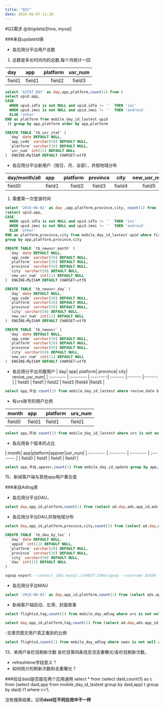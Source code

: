 ```yaml
---
title: "Q2t"
date: 2016-06-07 11:18
---
```


#Q2需求
@(bigdata)[hive, mysql]



###来自updateId表
- 各应用分平台用户总数
1. 总数是多长时间内的总数,每个月统计一回

|day| app|     platform|   usr_num|
| :--------| :-------- | --------:| :------: |
| field1 | field1    |   field2 |  field3  |

```sql
select '$STAT_DAY' as day,app,platform,count(1) from (
select upid.app,
CASE
  WHEN upid.idfa is not NULL and upid.idfa != ''  THEN 'ios'
  WHEN upid.imei is not NULL and upid.imei != ''  THEN 'android'
  ELSE 'other'
END as platform from mobile_day_id_lastest upid
 )t group by app,platform order by app,platform
```
```sql
CREATE TABLE `tb_usr_stat` (
  `day` date DEFAULT NULL,
  `app_code` varchar(50) DEFAULT NULL,
  `platform` varchar(20) DEFAULT NULL,
  `usr_num` int(11) DEFAULT NULL
)  ENGINE=MyISAM DEFAULT CHARSET=utf8
```



- 各应用分平台新用户（按日、月、全部），并按地域分布

| day/month/all| app|     platform|   province|   city|   new_usr_num|
| :-------- | :-------- | --------:| :------: |:------: |:------: |
| field0   | field1    |   field2 |  field3  |field4  |field5  |



1. 需要第一次登录时间

```sql
select '2016-06-01' as day ,app,platform,province,city, count(1) from
(select upid.app,
CASE
  WHEN upid.idfa is not NULL and upid.idfa != ''  THEN 'ios'
  WHEN upid.imei is not NULL and upid.imei != ''  THEN 'android'
  ELSE 'other'
END as platform,province,city from mobile_day_id_lastest upid where first_uptime>= 1467334800 and first_uptime < 1464710400 ) t
group by app,platform,province,city
```
```sql
CREATE TABLE `tb_newusr_month` (
  `day` date DEFAULT NULL,
  `app_code` varchar(50) DEFAULT NULL,
  `platform` varchar(20) DEFAULT NULL,
  `province` varchar(50) DEFAULT NULL,
  `city` varchar(50) DEFAULT NULL,
  `new_usr_num` int(11) DEFAULT NULL
)  ENGINE=MyISAM DEFAULT CHARSET=utf8
```
```sql
CREATE TABLE `tb_newusr_day` (
  `day` date DEFAULT NULL,
  `app_code` varchar(50) DEFAULT NULL,
  `platform` varchar(20) DEFAULT NULL,
  `province` varchar(50) DEFAULT NULL,
  `city` varchar(50) DEFAULT NULL,
  `new_usr_num` int(11) DEFAULT NULL
)  ENGINE=MyISAM DEFAULT CHARSET=utf8
```
```sql
CREATE TABLE `tb_newusr` (
  `day` date DEFAULT NULL,
  `app_code` varchar(50) DEFAULT NULL,
  `platform` varchar(20) DEFAULT NULL,
  `province` varchar(50) DEFAULT NULL,
  `city` varchar(50) DEFAULT NULL,
  `new_usr_num` int(11) DEFAULT NULL
)  ENGINE=MyISAM DEFAULT CHARSET=utf8
```



- 各应用分平台苏醒用户
| day| app|     platform|   province|   city|   revive_usr_num|
| :-------- | :-------- | --------:| :------: |:------: |:------: |
| field0   | field1    |   field2 |  field3  |field4  |field5  |
```sql
select app,平台 count(1) from mobile_day_id_lastest where revive_date betweeen(day1,day2) group by app,平台
```

- 有urs账号的用户比例

| month| app|platform|urs_num|
| :-------- | :-------- | :-------- | :-------- | 
| field0   | field1    | field1    | field1    | 


```sql
select app,平台 count(1) from mobile_day_id_lastest where urs is not null group by app,平台
```

- 各应用各个版本的占比

| month| app|platform|appver|usr_num|
| :-------- | :-------- | :-------- | :-------- | 
| field0   | field1    | field1    | field1    | 

```sql
select app,平台,appver,count(1) from mobile_day_id_update group by app,平台,appver
```

15、新闻客户端与其他app用户重合度


###来自Adlog表
- 各应用分平台DAU，

```sql
select day,app_id,platform,count(1) from (select ad.day,ads.app_id,ads.platform,ad.deviceid from mobile_ad_space ads inner join (select day,deviceid,flightid from mobile_day_adlog where day='$STAT_DAY') ad on cast(ads.space_id as string)=ad.flightid   group by ad.day,ads.app_id,ads.platform,ad.deviceid) day_active group by day,app_id,platform order by day,app_id,platform;
```

- 各应用分平台DAU,并按地域分布

```sql
select day,app_id,platform,province,city,count(1) from (select ad.day,ads.app_id,ads.platform,ad.province,ad.city,ad.deviceid from mobile_ad_space ads inner join (select day,deviceid,flightid,province,city from mobile_day_adlog where day='$STAT_DAY') ad on cast(ads.space_id as string)=ad.flightid   group by ad.day,ads.app_id,ads.platform,ad.province,ad.city,ad.deviceid) day_active group by day,app_id,platform,province,city order by day,app_id,platform,province,city;
```

```sql
CREATE TABLE `tb_dau_by_loc` (
  `day` date DEFAULT NULL,
  `appid` int(11) DEFAULT NULL,
  `platform` varchar(20) DEFAULT NULL,
  `province` varchar(50) DEFAULT NULL,
  `city` varchar(50) DEFAULT NULL,
  `dau` int(11) DEFAULT NULL
)
```

```sql
sqoop export --connect jdbc:mysql://$HOST:3306/sqoop --username $USER --password $PASS --table $MYSQL_TABLE  --export-dir /user/mad/mobilead/hql_output/dau_by_loc/$STAT_DAY --fields-terminated-by '\0001'
```

- 各应用分平台MAU

```sql
select '2016-06-01' as day,app_id,platform,count(1) from (select ads.app_id,ads.platform,ad.deviceid from mobile_ad_space ads inner join (select deviceid,flightid from mobile_day_adlog where day>='2016-05-01' and day<'2016-06-01') ad on cast(ads.space_id as string)=ad.flightid   group by ads.app_id,ads.platform,ad.deviceid) month_active group by app_id,platform order by app_id,platform;
```

- 新闻客户端启动、左滑、封面故事
```sql
select flightid,tag,count(1) from mobile_day_adlog where urs is not null and day='' and app=133 group by flightid,tag
```

```sql
select day,app_id,platform,tag,count(1) from (select ad.day,ads.app_id,ads.platform,ad.tag from mobile_ad_space ads inner join (select day,flightid,tag from mobile_day_adlog where day='2016-05-31') ad on cast(ads.space_id as string)=ad.flightid) day_num group by day,app_id,platform,tag order by day,app_id,platform,tag;
```

-文章页图文用户真正看到的比例

```sql
select flightid,count(1) from mobile_day_adlog where seen is not null and day='' and app=133 group by flightid
```


13、单用户各栏目刷新次数 各栏目第四条信息流去重曝光/各栏目刷新次数，
- refreshtime字段意义？
- 如何统计的刷新次数和去重曝光？



###验证daid是否能在两个应用通用
select * from (select daid,count(1) as c from (select daid,app from mobile_day_id_lastest group by daid,app) t group by daid) t1 where c>1;

没有搜索结果，证明**daid在不同应用中不一样**
